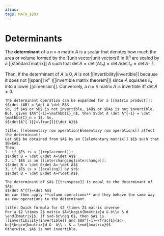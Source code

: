 ```yaml
---
alias:
tags: MATH_1B03
---
```

# Determinants
The **determinant** of a $n \times n$ matrix $A$ is a scalar that denotes how much the area or volume formed by the [[unit vector|unit vectors]] in $\mathbb{R}^n$ are scaled by a [[standard matrix]] $A$ such that $\det A=\det (A \mathbb{I}_n)=\det A \det \mathbb{I}_n = \det A \cdot 1$. 

Then, if the determinant of $A$ is 0, $A$ is not [[invertibility|invertible]] because it does not [[span]] $\mathbb{R}^n$ ([[invertible matrix theorem]]) since $A$ squishes $\mathbb{I}_n$ into a lower [[dimension]]. Conversely, a $n \times n$ matrix $A$ is invertible iff $\det A \neq 0$. 

```ad-info
The determinant operation can be expanded for a [[matrix product]]:
$$\det (AB) = \det A \det B$$
So, if $A$ or $B$ is not invertible, $AB$ or $BA$ is not invertible. But, given $AA^{-1}=\mathbb{I}_n$, then $\det A \det A^{-1} = \det \mathbb{I}_n = 1$. So,
$$\det{A^{-1}}=\frac{1}{\det A}$$
```

```ad-warning
title: [[elementary row operation|Elementary row operations]] affect the determinant!
Let $B$ be obtained from $A$ by an [[elementary matrix]] $E$ such that $B=EA$. 
Then, 
1. if $E$ is a [[replacement]]:
$$\det B = \det E\det A=\det A$$
2. if $E$ is an [[interchanging|interchange]]:
$$\det B = \det E\det A=-\det A$$
3. if $E$ is a [[scaling]] by $r$:
$$\det B = \det E\det A=r\det A$$
```

```ad-tip
The determinant of $A$ [[transpose]] is equal to the determinant of $A$:
$$\det A^{T}=\det A$$
We can then apply **column operations** and they behave the same way as row operations to the determinant. 
```

```ad-note
title: Quick formula for $2 \times 2$ matrix inverse
For a $2 \times 2$ matrix $A=\begin{bmatrix}a & b\\c & d \end{bmatrix}$, if $ad-bc\neq 0$, then $A$ is [[invertibility|invertible]] and $$A^{-1}=\frac{1}{ad-bc}\begin{bmatrix}d & -b\\-c & a \end{bmatrix}$$
Otherwise, $A$ is not invertible. 
```
